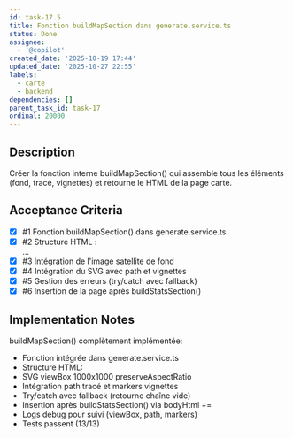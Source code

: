 ```yaml
---
id: task-17.5
title: Fonction buildMapSection dans generate.service.ts
status: Done
assignee:
  - '@copilot'
created_date: '2025-10-19 17:44'
updated_date: '2025-10-27 22:55'
labels:
  - carte
  - backend
dependencies: []
parent_task_id: task-17
ordinal: 20000
---
```


## Description

<!-- SECTION:DESCRIPTION:BEGIN -->
Créer la fonction interne buildMapSection() qui assemble tous les éléments (fond, tracé, vignettes) et retourne le HTML de la page carte.
<!-- SECTION:DESCRIPTION:END -->

## Acceptance Criteria
<!-- AC:BEGIN -->
- [x] #1 Fonction buildMapSection() dans generate.service.ts
- [x] #2 Structure HTML : <div class="break-after map-page">...</div>
- [x] #3 Intégration de l'image satellite de fond
- [x] #4 Intégration du SVG avec path et vignettes
- [x] #5 Gestion des erreurs (try/catch avec fallback)
- [x] #6 Insertion de la page après buildStatsSection()
<!-- AC:END -->

## Implementation Notes

<!-- SECTION:NOTES:BEGIN -->
buildMapSection() complètement implémentée:
- Fonction intégrée dans generate.service.ts
- Structure HTML: <div class="break-after map-page">
- SVG viewBox 1000x1000 preserveAspectRatio
- Intégration path tracé et markers vignettes
- Try/catch avec fallback (retourne chaîne vide)
- Insertion après buildStatsSection() via bodyHtml +=
- Logs debug pour suivi (viewBox, path, markers)
- Tests passent (13/13)
<!-- SECTION:NOTES:END -->
